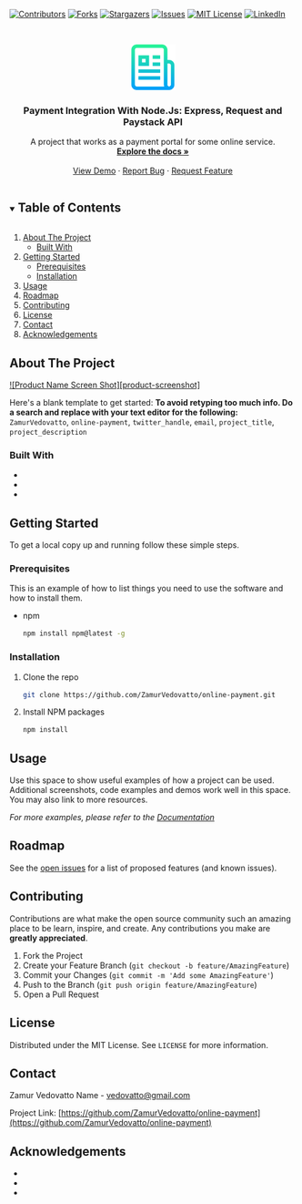 <!--
*** Thanks for checking out the Best-README-Template. If you have a suggestion
*** that would make this better, please fork the repo and create a pull request
*** or simply open an issue with the tag "enhancement".
*** Thanks again! Now go create something AMAZING! :D
***
***
***
*** To avoid retyping too much info. Do a search and replace for the following:
*** ZamurVedovatto, online-payment, twitter_handle, email, project_title, project_description
-->



<!-- PROJECT SHIELDS -->
<!--
*** I'm using markdown "reference style" links for readability.
*** Reference links are enclosed in brackets [ ] instead of parentheses ( ).
*** See the bottom of this document for the declaration of the reference variables
*** for contributors-url, forks-url, etc. This is an optional, concise syntax you may use.
*** https://www.markdownguide.org/basic-syntax/#reference-style-links
-->
[![Contributors][contributors-shield]][contributors-url]
[![Forks][forks-shield]][forks-url]
[![Stargazers][stars-shield]][stars-url]
[![Issues][issues-shield]][issues-url]
[![MIT License][license-shield]][license-url]
[![LinkedIn][linkedin-shield]][linkedin-url]



<!-- PROJECT LOGO -->
<br />
<p align="center">
  <a href="https://github.com/ZamurVedovatto/online-payment">
    <img src="images/logo.png" alt="Logo" width="80" height="80">
  </a>

  <h3 align="center">Payment Integration With Node.Js: Express, Request and Paystack API</h3>

  <p align="center">
    A project that works as a payment portal for some online service.
    <br />
    <a href="https://github.com/ZamurVedovatto/online-payment"><strong>Explore the docs »</strong></a>
    <br />
    <br />
    <a href="https://github.com/ZamurVedovatto/online-payment">View Demo</a>
    ·
    <a href="https://github.com/ZamurVedovatto/online-payment/issues">Report Bug</a>
    ·
    <a href="https://github.com/ZamurVedovatto/online-payment/issues">Request Feature</a>
  </p>
</p>



<!-- TABLE OF CONTENTS -->
<details open="open">
  <summary><h2 style="display: inline-block">Table of Contents</h2></summary>
  <ol>
    <li>
      <a href="#about-the-project">About The Project</a>
      <ul>
        <li><a href="#built-with">Built With</a></li>
      </ul>
    </li>
    <li>
      <a href="#getting-started">Getting Started</a>
      <ul>
        <li><a href="#prerequisites">Prerequisites</a></li>
        <li><a href="#installation">Installation</a></li>
      </ul>
    </li>
    <li><a href="#usage">Usage</a></li>
    <li><a href="#roadmap">Roadmap</a></li>
    <li><a href="#contributing">Contributing</a></li>
    <li><a href="#license">License</a></li>
    <li><a href="#contact">Contact</a></li>
    <li><a href="#acknowledgements">Acknowledgements</a></li>
  </ol>
</details>



<!-- ABOUT THE PROJECT -->
## About The Project

[![Product Name Screen Shot][product-screenshot]](https://example.com)

Here's a blank template to get started:
**To avoid retyping too much info. Do a search and replace with your text editor for the following:**
`ZamurVedovatto`, `online-payment`, `twitter_handle`, `email`, `project_title`, `project_description`


### Built With

* []()
* []()
* []()



<!-- GETTING STARTED -->
## Getting Started

To get a local copy up and running follow these simple steps.

### Prerequisites

This is an example of how to list things you need to use the software and how to install them.
* npm
  ```sh
  npm install npm@latest -g
  ```

### Installation

1. Clone the repo
   ```sh
   git clone https://github.com/ZamurVedovatto/online-payment.git
   ```
2. Install NPM packages
   ```sh
   npm install
   ```



<!-- USAGE EXAMPLES -->
## Usage

Use this space to show useful examples of how a project can be used. Additional screenshots, code examples and demos work well in this space. You may also link to more resources.

_For more examples, please refer to the [Documentation](https://example.com)_



<!-- ROADMAP -->
## Roadmap

See the [open issues](https://github.com/ZamurVedovatto/online-payment/issues) for a list of proposed features (and known issues).



<!-- CONTRIBUTING -->
## Contributing

Contributions are what make the open source community such an amazing place to be learn, inspire, and create. Any contributions you make are **greatly appreciated**.

1. Fork the Project
2. Create your Feature Branch (`git checkout -b feature/AmazingFeature`)
3. Commit your Changes (`git commit -m 'Add some AmazingFeature'`)
4. Push to the Branch (`git push origin feature/AmazingFeature`)
5. Open a Pull Request



<!-- LICENSE -->
## License

Distributed under the MIT License. See `LICENSE` for more information.



<!-- CONTACT -->
## Contact

Zamur Vedovatto Name - vedovatto@gmail.com

Project Link: [https://github.com/ZamurVedovatto/online-payment](https://github.com/ZamurVedovatto/online-payment)



<!-- ACKNOWLEDGEMENTS -->
## Acknowledgements

* []()
* []()
* []()





<!-- MARKDOWN LINKS & IMAGES -->
<!-- https://www.markdownguide.org/basic-syntax/#reference-style-links -->
[contributors-shield]: https://img.shields.io/github/contributors/ZamurVedovatto/repo.svg?style=for-the-badge
[contributors-url]: https://github.com/ZamurVedovatto/repo/graphs/contributors
[forks-shield]: https://img.shields.io/github/forks/ZamurVedovatto/repo.svg?style=for-the-badge
[forks-url]: https://github.com/ZamurVedovatto/repo/network/members
[stars-shield]: https://img.shields.io/github/stars/ZamurVedovatto/repo.svg?style=for-the-badge
[stars-url]: https://github.com/ZamurVedovatto/repo/stargazers
[issues-shield]: https://img.shields.io/github/issues/ZamurVedovatto/repo.svg?style=for-the-badge
[issues-url]: https://github.com/ZamurVedovatto/repo/issues
[license-shield]: https://img.shields.io/github/license/ZamurVedovatto/repo.svg?style=for-the-badge
[license-url]: https://github.com/ZamurVedovatto/repo/blob/master/LICENSE.txt
[linkedin-shield]: https://img.shields.io/badge/-LinkedIn-black.svg?style=for-the-badge&logo=linkedin&colorB=555
[linkedin-url]: https://www.linkedin.com/in/zamur/
